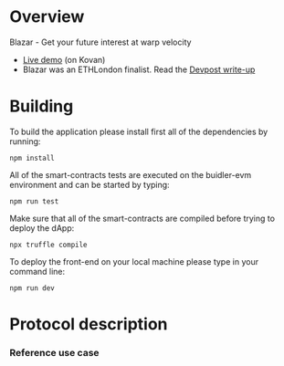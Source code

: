# Overview

Blazar - Get your future interest at warp velocity

- <a href="https://blazar.now.sh" target="_blank">Live demo</a> (on Kovan)
- Blazar was an ETHLondon finalist. Read the <a href="https://devpost.com/software/daj-get-your-future-interest-right-now" target="_blank">Devpost write-up</a>


# Building

To build the application please install first all of the dependencies by running:

    npm install

All of the smart-contracts tests are executed on the buidler-evm environment and can be started by typing:

    npm run test

Make sure that all of the smart-contracts are compiled before trying to deploy the dApp:

    npx truffle compile

To deploy the front-end on your local machine please type in your command line:

    npm run dev


# Protocol description


### Reference use case

